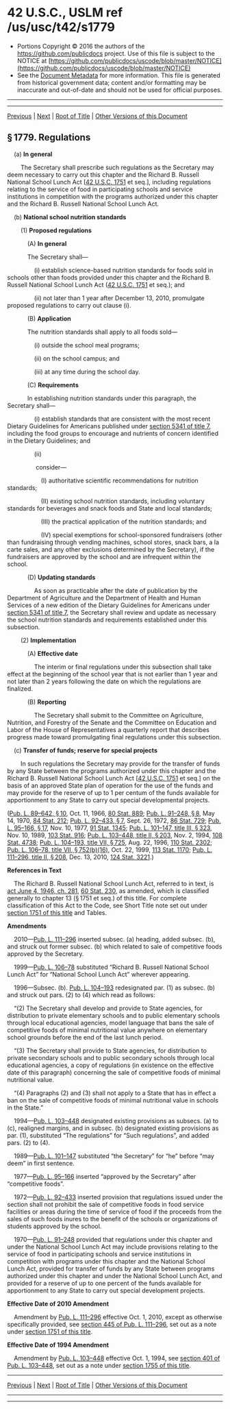 ---
---

# 42 U.S.C., USLM ref /us/usc/t42/s1779

* Portions Copyright © 2016 the authors of the https://github.com/publicdocs project.
  Use of this file is subject to the NOTICE at [https://github.com/publicdocs/uscode/blob/master/NOTICE](https://github.com/publicdocs/uscode/blob/master/NOTICE)
* See the [Document Metadata](././../../../..//README.md) for more information.
  This file is generated from historical government data; content and/or formatting may be inaccurate and out-of-date and should not be used for official purposes.

----------
----------

[Previous](./../../../..//us/usc/t42/ch13A/m__us_usc_t42_s1778.md) | [Next](./../../../..//us/usc/t42/ch13A/m__us_usc_t42_s1780.md) | [Root of Title](./../../../../) | [Other Versions of this Document](https://publicdocs.github.io/go/links?ns=uslm&ref=%2Fus%2Fusc%2Ft42%2Fs1779)

## § 1779. Regulations

    (a) __In general__ 

        The Secretary shall prescribe such regulations as the Secretary may deem necessary to carry out this chapter and the Richard B. Russell National School Lunch Act \[[42 U.S.C. 1751][/us/usc/t42/s1751] et seq.\], including regulations relating to the service of food in participating schools and service institutions in competition with the programs authorized under this chapter and the Richard B. Russell National School Lunch Act.

    (b) __National school nutrition standards__ 

        (1) __Proposed regulations__ 

            (A) __In general__ 

            The Secretary shall—

                (i) establish science-based nutrition standards for foods sold in schools other than foods provided under this chapter and the Richard B. Russell National School Lunch Act ([42 U.S.C. 1751][/us/usc/t42/s1751] et seq.); and

                (ii) not later than 1 year after December 13, 2010, promulgate proposed regulations to carry out clause (i).

            (B) __Application__ 

            The nutrition standards shall apply to all foods sold—

                (i) outside the school meal programs;

                (ii) on the school campus; and

                (iii) at any time during the school day.

            (C) __Requirements__ 

            In establishing nutrition standards under this paragraph, the Secretary shall—

                (i) establish standards that are consistent with the most recent Dietary Guidelines for Americans published under [section 5341 of title 7][/us/usc/t7/s5341], including the food groups to encourage and nutrients of concern identified in the Dietary Guidelines; and

                (ii)

                 consider—

                    (I) authoritative scientific recommendations for nutrition standards;

                    (II) existing school nutrition standards, including voluntary standards for beverages and snack foods and State and local standards;

                    (III) the practical application of the nutrition standards; and

                    (IV) special exemptions for school-sponsored fundraisers (other than fundraising through vending machines, school stores, snack bars, a la carte sales, and any other exclusions determined by the Secretary), if the fundraisers are approved by the school and are infrequent within the school.

            (D) __Updating standards__ 

                As soon as practicable after the date of publication by the Department of Agriculture and the Department of Health and Human Services of a new edition of the Dietary Guidelines for Americans under [section 5341 of title 7][/us/usc/t7/s5341], the Secretary shall review and update as necessary the school nutrition standards and requirements established under this subsection.

        (2) __Implementation__ 

            (A) __Effective date__ 

                The interim or final regulations under this subsection shall take effect at the beginning of the school year that is not earlier than 1 year and not later than 2 years following the date on which the regulations are finalized.

            (B) __Reporting__ 

                The Secretary shall submit to the Committee on Agriculture, Nutrition, and Forestry of the Senate and the Committee on Education and Labor of the House of Representatives a quarterly report that describes progress made toward promulgating final regulations under this subsection.

    (c) __Transfer of funds; reserve for special projects__ 

        In such regulations the Secretary may provide for the transfer of funds by any State between the programs authorized under this chapter and the Richard B. Russell National School Lunch Act \[[42 U.S.C. 1751][/us/usc/t42/s1751] et seq.\] on the basis of an approved State plan of operation for the use of the funds and may provide for the reserve of up to 1 per centum of the funds available for apportionment to any State to carry out special developmental projects.

([Pub. L. 89–642, § 10][/us/pl/89/642/s10], Oct. 11, 1966, [80 Stat. 889][/us/stat/80/889]; [Pub. L. 91–248, § 8][/us/pl/91/248/s8], May 14, 1970, [84 Stat. 212][/us/stat/84/212]; [Pub. L. 92–433, § 7][/us/pl/92/433/s7], Sept. 26, 1972, [86 Stat. 729][/us/stat/86/729]; [Pub. L. 95–166, § 17][/us/pl/95/166/s17], Nov. 10, 1977, [91 Stat. 1345][/us/stat/91/1345]; [Pub. L. 101–147, title III, § 323][/us/pl/101/147/s323], Nov. 10, 1989, [103 Stat. 916][/us/stat/103/916]; [Pub. L. 103–448, title II, § 203][/us/pl/103/448/s203], Nov. 2, 1994, [108 Stat. 4738][/us/stat/108/4738]; [Pub. L. 104–193, title VII, § 725][/us/pl/104/193/s725], Aug. 22, 1996, [110 Stat. 2302][/us/stat/110/2302]; [Pub. L. 106–78, title VII, § 752(b)(16)][/us/pl/106/78/s752/b/16], Oct. 22, 1999, [113 Stat. 1170][/us/stat/113/1170]; [Pub. L. 111–296, title II, § 208][/us/pl/111/296/s208], Dec. 13, 2010, [124 Stat. 3221][/us/stat/124/3221].)

 __References in Text__ 

    The Richard B. Russell National School Lunch Act, referred to in text, is [act June 4, 1946, ch. 281][/us/act/1946-06-04/ch281], [60 Stat. 230][/us/stat/60/230], as amended, which is classified generally to chapter 13 (§ 1751 et seq.) of this title. For complete classification of this Act to the Code, see Short Title note set out under [section 1751 of this title][/us/usc/t42/s1751] and Tables.

 __Amendments__ 

    2010—[Pub. L. 111–296][/us/pl/111/296] inserted subsec. (a) heading, added subsec. (b), and struck out former subsec. (b) which related to sale of competitive foods approved by the Secretary.

    1999—[Pub. L. 106–78][/us/pl/106/78] substituted “Richard B. Russell National School Lunch Act” for “National School Lunch Act” wherever appearing.

    1996—Subsec. (b). [Pub. L. 104–193][/us/pl/104/193] redesignated par. (1) as subsec. (b) and struck out pars. (2) to (4) which read as follows:

    “(2) The Secretary shall develop and provide to State agencies, for distribution to private elementary schools and to public elementary schools through local educational agencies, model language that bans the sale of competitive foods of minimal nutritional value anywhere on elementary school grounds before the end of the last lunch period.

    “(3) The Secretary shall provide to State agencies, for distribution to private secondary schools and to public secondary schools through local educational agencies, a copy of regulations (in existence on the effective date of this paragraph) concerning the sale of competitive foods of minimal nutritional value.

    “(4) Paragraphs (2) and (3) shall not apply to a State that has in effect a ban on the sale of competitive foods of minimal nutritional value in schools in the State.”

    1994—[Pub. L. 103–448][/us/pl/103/448] designated existing provisions as subsecs. (a) to (c), realigned margins, and in subsec. (b) designated existing provisions as par. (1), substituted “The regulations” for “Such regulations”, and added pars. (2) to (4).

    1989—[Pub. L. 101–147][/us/pl/101/147] substituted “the Secretary” for “he” before “may deem” in first sentence.

    1977—[Pub. L. 95–166][/us/pl/95/166] inserted “approved by the Secretary” after “competitive foods”.

    1972—[Pub. L. 92–433][/us/pl/92/433] inserted provision that regulations issued under the section shall not prohibit the sale of competitive foods in food service facilities or areas during the time of service of food if the proceeds from the sales of such foods inures to the benefit of the schools or organizations of students approved by the school.

    1970—[Pub. L. 91–248][/us/pl/91/248] provided that regulations under this chapter and under the National School Lunch Act may include provisions relating to the service of food in participating schools and service institutions in competition with programs under this chapter and the National School Lunch Act, provided for transfer of funds by any State between programs authorized under this chapter and under the National School Lunch Act, and provided for a reserve of up to one percent of the funds available for apportionment to any State to carry out special development projects.

 __Effective Date of 2010 Amendment__ 

    Amendment by [Pub. L. 111–296][/us/pl/111/296] effective Oct. 1, 2010, except as otherwise specifically provided, see [section 445 of Pub. L. 111–296][/us/pl/111/296/s445], set out as a note under [section 1751 of this title][/us/usc/t42/s1751].

 __Effective Date of 1994 Amendment__ 

    Amendment by [Pub. L. 103–448][/us/pl/103/448] effective Oct. 1, 1994, see [section 401 of Pub. L. 103–448][/us/pl/103/448/s401], set out as a note under [section 1755 of this title][/us/usc/t42/s1755].

----------

[Previous](./../../../..//us/usc/t42/ch13A/m__us_usc_t42_s1778.md) | [Next](./../../../..//us/usc/t42/ch13A/m__us_usc_t42_s1780.md) | [Root of Title](./../../../../) | [Other Versions of this Document](https://publicdocs.github.io/go/links?ns=uslm&ref=%2Fus%2Fusc%2Ft42%2Fs1779)

----------
----------

[/us/usc/t42/s1751]: https://publicdocs.github.io/go/links?ns=uslm&ref=%2Fus%2Fusc%2Ft42%2Fs1751
[/us/usc/t42/s1751]: https://publicdocs.github.io/go/links?ns=uslm&ref=%2Fus%2Fusc%2Ft42%2Fs1751
[/us/usc/t7/s5341]: https://publicdocs.github.io/go/links?ns=uslm&ref=%2Fus%2Fusc%2Ft7%2Fs5341
[/us/usc/t7/s5341]: https://publicdocs.github.io/go/links?ns=uslm&ref=%2Fus%2Fusc%2Ft7%2Fs5341
[/us/usc/t42/s1751]: https://publicdocs.github.io/go/links?ns=uslm&ref=%2Fus%2Fusc%2Ft42%2Fs1751
[/us/pl/89/642/s10]: https://publicdocs.github.io/go/links?ns=uslm&ref=%2Fus%2Fpl%2F89%2F642%2Fs10
[/us/stat/80/889]: https://publicdocs.github.io/go/links?ns=uslm&ref=%2Fus%2Fstat%2F80%2F889
[/us/pl/91/248/s8]: https://publicdocs.github.io/go/links?ns=uslm&ref=%2Fus%2Fpl%2F91%2F248%2Fs8
[/us/stat/84/212]: https://publicdocs.github.io/go/links?ns=uslm&ref=%2Fus%2Fstat%2F84%2F212
[/us/pl/92/433/s7]: https://publicdocs.github.io/go/links?ns=uslm&ref=%2Fus%2Fpl%2F92%2F433%2Fs7
[/us/stat/86/729]: https://publicdocs.github.io/go/links?ns=uslm&ref=%2Fus%2Fstat%2F86%2F729
[/us/pl/95/166/s17]: https://publicdocs.github.io/go/links?ns=uslm&ref=%2Fus%2Fpl%2F95%2F166%2Fs17
[/us/stat/91/1345]: https://publicdocs.github.io/go/links?ns=uslm&ref=%2Fus%2Fstat%2F91%2F1345
[/us/pl/101/147/s323]: https://publicdocs.github.io/go/links?ns=uslm&ref=%2Fus%2Fpl%2F101%2F147%2Fs323
[/us/stat/103/916]: https://publicdocs.github.io/go/links?ns=uslm&ref=%2Fus%2Fstat%2F103%2F916
[/us/pl/103/448/s203]: https://publicdocs.github.io/go/links?ns=uslm&ref=%2Fus%2Fpl%2F103%2F448%2Fs203
[/us/stat/108/4738]: https://publicdocs.github.io/go/links?ns=uslm&ref=%2Fus%2Fstat%2F108%2F4738
[/us/pl/104/193/s725]: https://publicdocs.github.io/go/links?ns=uslm&ref=%2Fus%2Fpl%2F104%2F193%2Fs725
[/us/stat/110/2302]: https://publicdocs.github.io/go/links?ns=uslm&ref=%2Fus%2Fstat%2F110%2F2302
[/us/pl/106/78/s752/b/16]: https://publicdocs.github.io/go/links?ns=uslm&ref=%2Fus%2Fpl%2F106%2F78%2Fs752%2Fb%2F16
[/us/stat/113/1170]: https://publicdocs.github.io/go/links?ns=uslm&ref=%2Fus%2Fstat%2F113%2F1170
[/us/pl/111/296/s208]: https://publicdocs.github.io/go/links?ns=uslm&ref=%2Fus%2Fpl%2F111%2F296%2Fs208
[/us/stat/124/3221]: https://publicdocs.github.io/go/links?ns=uslm&ref=%2Fus%2Fstat%2F124%2F3221
[/us/act/1946-06-04/ch281]: https://publicdocs.github.io/go/links?ns=uslm&ref=%2Fus%2Fact%2F1946-06-04%2Fch281
[/us/stat/60/230]: https://publicdocs.github.io/go/links?ns=uslm&ref=%2Fus%2Fstat%2F60%2F230
[/us/usc/t42/s1751]: https://publicdocs.github.io/go/links?ns=uslm&ref=%2Fus%2Fusc%2Ft42%2Fs1751
[/us/pl/111/296]: https://publicdocs.github.io/go/links?ns=uslm&ref=%2Fus%2Fpl%2F111%2F296
[/us/pl/106/78]: https://publicdocs.github.io/go/links?ns=uslm&ref=%2Fus%2Fpl%2F106%2F78
[/us/pl/104/193]: https://publicdocs.github.io/go/links?ns=uslm&ref=%2Fus%2Fpl%2F104%2F193
[/us/pl/103/448]: https://publicdocs.github.io/go/links?ns=uslm&ref=%2Fus%2Fpl%2F103%2F448
[/us/pl/101/147]: https://publicdocs.github.io/go/links?ns=uslm&ref=%2Fus%2Fpl%2F101%2F147
[/us/pl/95/166]: https://publicdocs.github.io/go/links?ns=uslm&ref=%2Fus%2Fpl%2F95%2F166
[/us/pl/92/433]: https://publicdocs.github.io/go/links?ns=uslm&ref=%2Fus%2Fpl%2F92%2F433
[/us/pl/91/248]: https://publicdocs.github.io/go/links?ns=uslm&ref=%2Fus%2Fpl%2F91%2F248
[/us/pl/111/296]: https://publicdocs.github.io/go/links?ns=uslm&ref=%2Fus%2Fpl%2F111%2F296
[/us/pl/111/296/s445]: https://publicdocs.github.io/go/links?ns=uslm&ref=%2Fus%2Fpl%2F111%2F296%2Fs445
[/us/usc/t42/s1751]: https://publicdocs.github.io/go/links?ns=uslm&ref=%2Fus%2Fusc%2Ft42%2Fs1751
[/us/pl/103/448]: https://publicdocs.github.io/go/links?ns=uslm&ref=%2Fus%2Fpl%2F103%2F448
[/us/pl/103/448/s401]: https://publicdocs.github.io/go/links?ns=uslm&ref=%2Fus%2Fpl%2F103%2F448%2Fs401
[/us/usc/t42/s1755]: https://publicdocs.github.io/go/links?ns=uslm&ref=%2Fus%2Fusc%2Ft42%2Fs1755


